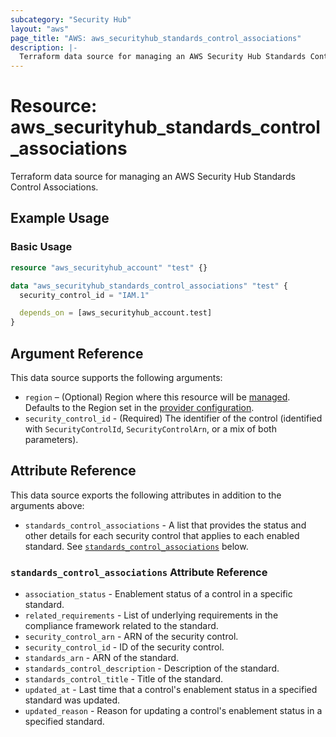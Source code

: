 ```yaml
---
subcategory: "Security Hub"
layout: "aws"
page_title: "AWS: aws_securityhub_standards_control_associations"
description: |-
  Terraform data source for managing an AWS Security Hub Standards Control Associations.
---
```


# Resource: aws_securityhub_standards_control_associations

Terraform data source for managing an AWS Security Hub Standards Control Associations.

## Example Usage

### Basic Usage

```terraform
resource "aws_securityhub_account" "test" {}

data "aws_securityhub_standards_control_associations" "test" {
  security_control_id = "IAM.1"

  depends_on = [aws_securityhub_account.test]
}
```

## Argument Reference

This data source supports the following arguments:

* `region` – (Optional) Region where this resource will be [managed](https://docs.aws.amazon.com/general/latest/gr/rande.html#regional-endpoints). Defaults to the Region set in the [provider configuration](https://registry.terraform.io/providers/hashicorp/aws/latest/docs#aws-configuration-reference).
* `security_control_id` - (Required) The identifier of the control (identified with `SecurityControlId`, `SecurityControlArn`, or a mix of both parameters).

## Attribute Reference

This data source exports the following attributes in addition to the arguments above:

* `standards_control_associations` - A list that provides the status and other details for each security control that applies to each enabled standard.
See [`standards_control_associations`](#standards_control_associations-attribute-reference) below.

### `standards_control_associations` Attribute Reference

* `association_status` - Enablement status of a control in a specific standard.
* `related_requirements` - List of underlying requirements in the compliance framework related to the standard.
* `security_control_arn` - ARN of the security control.
* `security_control_id` - ID of the security control.
* `standards_arn` - ARN of the standard.
* `standards_control_description` - Description of the standard.
* `standards_control_title` - Title of the standard.
* `updated_at` - Last time that a control's enablement status in a specified standard was updated.
* `updated_reason` - Reason for updating a control's enablement status in a specified standard.
